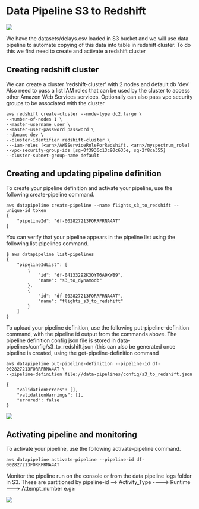 
# Data Pipeline S3 to Redshift


![](../screenshots/data-pipeline-redshift.png) 

We have the datasets/delays.csv loaded in S3 bucket and we will use data pipeline to automate copying of this data into table in redshift cluster.
To do this we first need to create and activate a redshift cluster 

## Creating redshift cluster 

We can create a cluster 'redshift-cluster' with 2 nodes and default db 'dev' 
Also need to pass a list IAM roles that can be used by the cluster to access other Amazon Web Services services. Optionally can also pass
vpc security groups to be associated with the cluster 

```
aws redshift create-cluster --node-type dc2.large \
--number-of-nodes 1 \
--master-username user \
--master-user-password password \
--dbname dev \
--cluster-identifier redshift-cluster \
---iam-roles [<arn>/AWSServiceRoleForRedshift, <arn>/myspectrum_role]
--vpc-security-group-ids [sg-0f3936c13c90c635e, sg-2f8ca355]
--cluster-subnet-group-name default
```

## Creating and updating pipeline definition

To create your pipeline definition and activate your pipeline, use the following create-pipeline command. 

```
aws datapipeline create-pipeline --name flights_s3_to_redshift --unique-id token
{
    "pipelineId": "df-002827213FORRFRNA4AT"
}
```

You can verify that your pipeline appears in the pipeline list using the following list-pipelines command.

```
$ aws datapipeline list-pipelines
{
    "pipelineIdList": [
        {
            "id": "df-04133292K3OYT6A9KW89",
            "name": "s3_to_dynamodb"
        },
        {
            "id": "df-002827213FORRFRNA4AT",
            "name": "flights_s3_to_redshift"
        }
    ]
}
```


To upload your pipeline definition, use the following put-pipeline-definition command, with the pipeline id output from the commands above.
The pipeline definition config json file is stored in data-pipelines/config/s3_to_redshift.json (this can also be generated once pipeline is created, 
using the get-pipeline-definition command

```
aws datapipeline put-pipeline-definition --pipeline-id df-002827213FORRFRNA4AT \
--pipeline-definition file://data-pipelines/config/s3_to_redshift.json

{
    "validationErrors": [],
    "validationWarnings": [],
    "errored": false
}
```


![](../screenshots/data-pipeline-nodes.png) 


## Activating pipeline and monitoring 


To activate your pipeline, use the following activate-pipeline command.


```
aws datapipeline activate-pipeline --pipeline-id df-002827213FORRFRNA4AT
```

Monitor the pipeline run on the console or from the data pipeline logs folder in S3. These are partitioned by
pipeline-id --> Activity_Type ----> Runtime ---> Attempt_number e.g≥

![](../screenshots/redshift_pipelines_console.png) 
